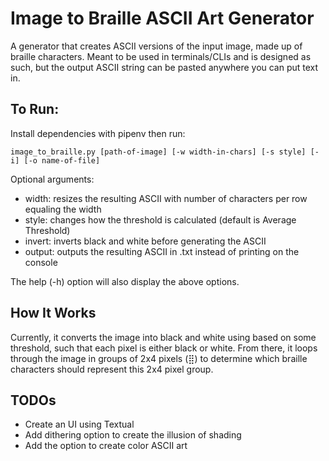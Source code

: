 # Image to Braille ASCII Art Generator

A generator that creates ASCII versions of the input image, made up of braille characters. Meant to be used in terminals/CLIs and is designed as such, but the output ASCII string can be pasted anywhere you can put text in.

## To Run:

Install dependencies with pipenv then run:

`image_to_braille.py [path-of-image] [-w width-in-chars] [-s style] [-i] [-o name-of-file]`

Optional arguments:
- width: resizes the resulting ASCII with number of characters per row equaling the width
- style: changes how the threshold is calculated (default is Average Threshold)
- invert: inverts black and white before generating the ASCII
- output: outputs the resulting ASCII in <name-of-file>.txt instead of printing on the console

The help (-h) option will also display the above options.

## How It Works

Currently, it converts the image into black and white using based on some threshold, such that each pixel is either black or white.
From there, it loops through the image in groups of 2x4 pixels (⣿) to determine which braille characters should represent this 2x4 pixel group.

## TODOs

- Create an UI using Textual
- Add dithering option to create the illusion of shading
- Add the option to create color ASCII art
